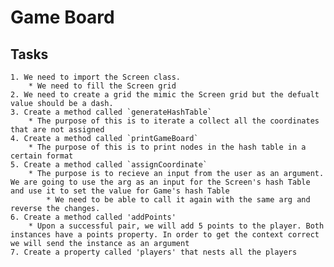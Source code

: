 # Game Board

## Tasks
    1. We need to import the Screen class.
        * We need to fill the Screen grid
    2. We need to create a grid the mimic the Screen grid but the defualt value should be a dash.
    3. Create a method called `generateHashTable`
        * The purpose of this is to iterate a collect all the coordinates that are not assigned
    4. Create a method called `printGameBoard`
        * The purpose of this is to print nodes in the hash table in a certain format
    5. Create a method called `assignCoordinate`
        * The purpose is to recieve an input from the user as an argument. We are going to use the arg as an input for the Screen's hash Table and use it to set the value for Game's hash Table
            * We need to be able to call it again with the same arg and reverse the changes.
    6. Create a method called 'addPoints'
        * Upon a successful pair, we will add 5 points to the player. Both instances have a points property. In order to get the context correct we will send the instance as an argument
    7. Create a property called 'players' that nests all the players
